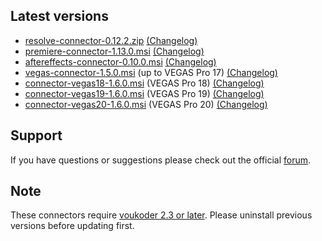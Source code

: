 ## Latest versions
- [resolve-connector-0.12.2.zip](resolve/resolve-connector-0.12.2.zip?raw=true) [(Changelog)](resolve/README.md)
- [premiere-connector-1.13.0.msi](premiere/premiere-connector-1.13.0.msi?raw=true) [(Changelog)](premiere/README.md)
- [aftereffects-connector-0.10.0.msi](aftereffects/aftereffects-connector-0.10.0.msi?raw=true) [(Changelog)](aftereffects/README.md)
- [vegas-connector-1.5.0.msi](vegas/vegas-connector-1.5.0.msi?raw=true) (up to VEGAS Pro 17) [(Changelog)](vegas/README.md)
- [connector-vegas18-1.6.0.msi](vegas/connector-vegas18-1.6.0.msi?raw=true) (VEGAS Pro 18) [(Changelog)](vegas/README.md)
- [connector-vegas19-1.6.0.msi](vegas/connector-vegas19-1.6.0.msi?raw=true) (VEGAS Pro 19) [(Changelog)](vegas/README.md)
- [connector-vegas20-1.6.0.msi](vegas/connector-vegas20-1.6.0.msi?raw=true) (VEGAS Pro 20) [(Changelog)](vegas/README.md)

## Support
If you have questions or suggestions please check out the official [forum](https://www.voukoder.org/forum/).

## Note
These connectors require [voukoder 2.3 or later](https://github.com/Vouk/voukoder/releases). Please uninstall previous versions before updating first.

